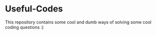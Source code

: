 # Useful-Codes
This repository contains some cool and dumb ways of solving some cool coding questions :)
